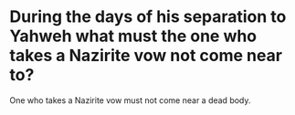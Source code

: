 # During the days of his separation to Yahweh what must the one who takes a Nazirite vow not come near to?

One who takes a Nazirite vow must not come near a dead body.
